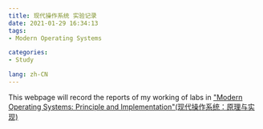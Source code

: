 ```yaml
---
title: 现代操作系统 实验记录
date: 2021-01-29 16:34:13
tags: 
- Modern Operating Systems

categories: 
- Study

lang: zh-CN
---
```



<!--more-->


This webpage will record the reports of my working of labs in ["Modern Operating Systems: Principle and Implementation"(现代操作系统：原理与实现)](https://ipads.se.sjtu.edu.cn/mospi/)